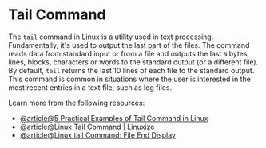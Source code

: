 # Tail Command

The `tail` command in Linux is a utility used in text processing. Fundamentally, it's used to output the last part of the files. The command reads data from standard input or from a file and outputs the last `N` bytes, lines, blocks, characters or words to the standard output (or a different file). By default, `tail` returns the last 10 lines of each file to the standard output. This command is common in situations where the user is interested in the most recent entries in a text file, such as log files.

Learn more from the following resources:

- [@article@5 Practical Examples of Tail Command in Linux](https://linuxhandbook.com/tail-command/)
- [@article@Linux Tail Command | Linuxize](https://linuxize.com/post/linux-tail-command/)
- [@article@Linux tail Command: File End Display](https://labex.io/tutorials/linux-linux-tail-command-file-end-display-214303)